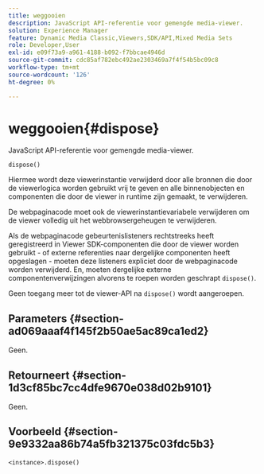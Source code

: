 ```yaml
---
title: weggooien
description: JavaScript API-referentie voor gemengde media-viewer.
solution: Experience Manager
feature: Dynamic Media Classic,Viewers,SDK/API,Mixed Media Sets
role: Developer,User
exl-id: e09f73a9-a961-4188-b092-f7bbcae4946d
source-git-commit: cdc85af782ebc492ae2303469a7f4f54b5bc09c8
workflow-type: tm+mt
source-wordcount: '126'
ht-degree: 0%

---
```


# weggooien{#dispose}

JavaScript API-referentie voor gemengde media-viewer.

`dispose()`

Hiermee wordt deze viewerinstantie verwijderd door alle bronnen die door de viewerlogica worden gebruikt vrij te geven en alle binnenobjecten en componenten die door de viewer in runtime zijn gemaakt, te verwijderen.

De webpaginacode moet ook de viewerinstantievariabele verwijderen om de viewer volledig uit het webbrowsergeheugen te verwijderen.

Als de webpaginacode gebeurtenislisteners rechtstreeks heeft geregistreerd in Viewer SDK-componenten die door de viewer worden gebruikt - of externe referenties naar dergelijke componenten heeft opgeslagen - moeten deze listeners expliciet door de webpaginacode worden verwijderd. En, moeten dergelijke externe componentenverwijzingen alvorens te roepen worden geschrapt `dispose()`.

Geen toegang meer tot de viewer-API na `dispose()` wordt aangeroepen.

## Parameters {#section-ad069aaaf4f145f2b50ae5ac89ca1ed2}

Geen.

## Retourneert {#section-1d3cf85bc7cc4dfe9670e038d02b9101}

Geen.

## Voorbeeld {#section-9e9332aa86b74a5fb321375c03fdc5b3}

```
<instance>.dispose()
```
